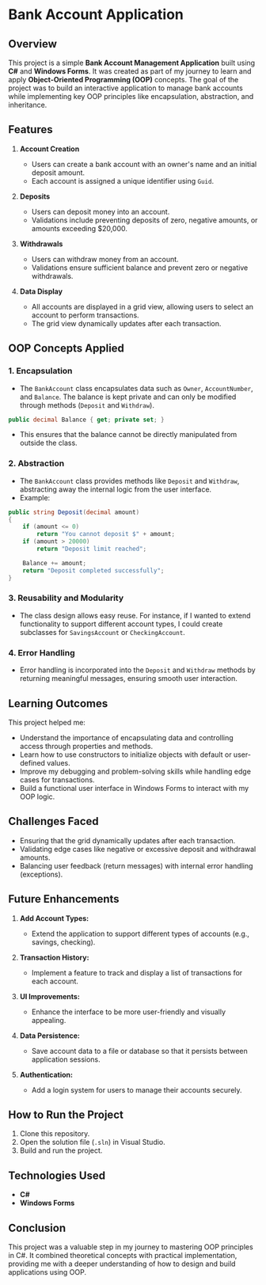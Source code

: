 # Bank Account Application

## Overview
This project is a simple **Bank Account Management Application** built using **C#** and **Windows Forms**. It was created as part of my journey to learn and apply **Object-Oriented Programming (OOP)** concepts. The goal of the project was to build an interactive application to manage bank accounts while implementing key OOP principles like encapsulation, abstraction, and inheritance.

## Features
1. **Account Creation**
   - Users can create a bank account with an owner's name and an initial deposit amount.
   - Each account is assigned a unique identifier using `Guid`.

2. **Deposits**
   - Users can deposit money into an account.
   - Validations include preventing deposits of zero, negative amounts, or amounts exceeding $20,000.

3. **Withdrawals**
   - Users can withdraw money from an account.
   - Validations ensure sufficient balance and prevent zero or negative withdrawals.

4. **Data Display**
   - All accounts are displayed in a grid view, allowing users to select an account to perform transactions.
   - The grid view dynamically updates after each transaction.

## OOP Concepts Applied
### 1. **Encapsulation**
   - The `BankAccount` class encapsulates data such as `Owner`, `AccountNumber`, and `Balance`. The balance is kept private and can only be modified through methods (`Deposit` and `Withdraw`).
   
   ```csharp
   public decimal Balance { get; private set; }
   ```

   - This ensures that the balance cannot be directly manipulated from outside the class.

### 2. **Abstraction**
   - The `BankAccount` class provides methods like `Deposit` and `Withdraw`, abstracting away the internal logic from the user interface.
   - Example:

   ```csharp
   public string Deposit(decimal amount)
   {
       if (amount <= 0)
           return "You cannot deposit $" + amount;
       if (amount > 20000)
           return "Deposit limit reached";

       Balance += amount;
       return "Deposit completed successfully";
   }
   ```

### 3. **Reusability and Modularity**
   - The class design allows easy reuse. For instance, if I wanted to extend functionality to support different account types, I could create subclasses for `SavingsAccount` or `CheckingAccount`.

### 4. **Error Handling**
   - Error handling is incorporated into the `Deposit` and `Withdraw` methods by returning meaningful messages, ensuring smooth user interaction.

## Learning Outcomes
This project helped me:
- Understand the importance of encapsulating data and controlling access through properties and methods.
- Learn how to use constructors to initialize objects with default or user-defined values.
- Improve my debugging and problem-solving skills while handling edge cases for transactions.
- Build a functional user interface in Windows Forms to interact with my OOP logic.

## Challenges Faced
- Ensuring that the grid dynamically updates after each transaction.
- Validating edge cases like negative or excessive deposit and withdrawal amounts.
- Balancing user feedback (return messages) with internal error handling (exceptions).

## Future Enhancements
1. **Add Account Types:**
   - Extend the application to support different types of accounts (e.g., savings, checking).

2. **Transaction History:**
   - Implement a feature to track and display a list of transactions for each account.

3. **UI Improvements:**
   - Enhance the interface to be more user-friendly and visually appealing.

4. **Data Persistence:**
   - Save account data to a file or database so that it persists between application sessions.

5. **Authentication:**
   - Add a login system for users to manage their accounts securely.

## How to Run the Project
1. Clone this repository.
2. Open the solution file (`.sln`) in Visual Studio.
3. Build and run the project.

## Technologies Used
- **C#**
- **Windows Forms**

## Conclusion
This project was a valuable step in my journey to mastering OOP principles in C#. It combined theoretical concepts with practical implementation, providing me with a deeper understanding of how to design and build applications using OOP.

